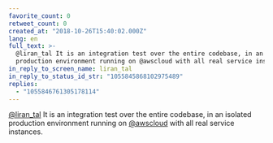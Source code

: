 ```yaml
---
favorite_count: 0
retweet_count: 0
created_at: "2018-10-26T15:40:02.000Z"
lang: en
full_text: >-
  @liran_tal It is an integration test over the entire codebase, in an isolated
  production environment running on @awscloud with all real service instances.
in_reply_to_screen_name: liran_tal
in_reply_to_status_id_str: "1055845868102975489"
replies:
  - "1055846761305178114"
---
```


[@liran_tal](https://twitter.com/liran_tal) It is an integration test over the
entire codebase, in an isolated production environment running on
[@awscloud](https://twitter.com/awscloud) with all real service instances.
